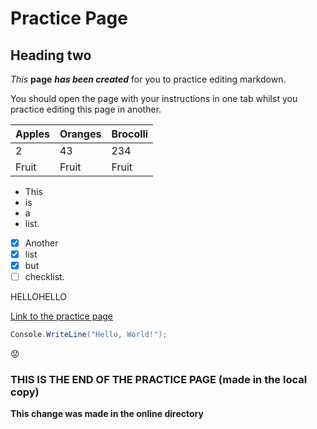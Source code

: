 # Practice Page

## Heading two

*This* **page** ***has been created*** for you to practice editing markdown. 

You should open the page with your instructions in one tab whilst you practice editing this page in another.

| Apples | Oranges | Brocolli |
|---|---|---|
|2| 43| 234|
| Fruit | Fruit | Fruit |

- This
- is
- a
- list.

- [x] Another
- [x] list
- [x] but
- [ ] checklist.

HELLOHELLO

[Link to the practice page](PracticePage.md)

```cs
Console.WriteLine("Hello, World!");
```

:worried:

### THIS IS THE END OF THE PRACTICE PAGE (made in the local copy)

**This change was made in the online directory**
